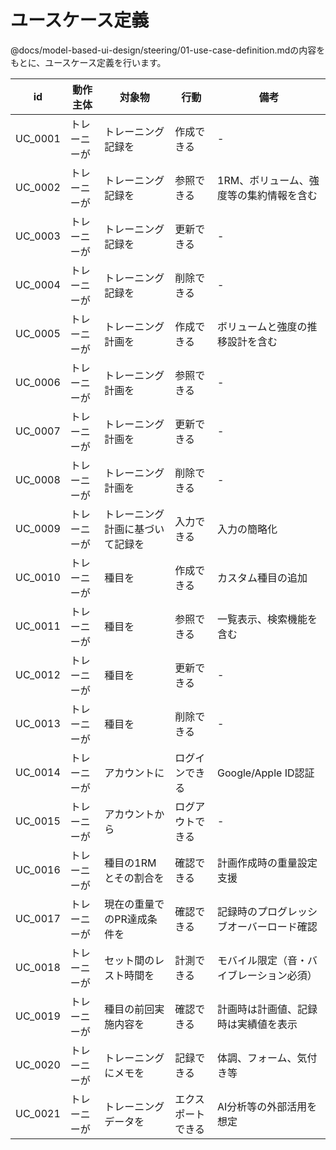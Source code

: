 # ユースケース定義

@docs/model-based-ui-design/steering/01-use-case-definition.mdの内容をもとに、ユースケース定義を行います。

| id | 動作主体 | 対象物 | 行動 | 備考 |
| - | - | - | - | - |
| UC_0001 | トレーニーが | トレーニング記録を | 作成できる | - |
| UC_0002 | トレーニーが | トレーニング記録を | 参照できる | 1RM、ボリューム、強度等の集約情報を含む |
| UC_0003 | トレーニーが | トレーニング記録を | 更新できる | - |
| UC_0004 | トレーニーが | トレーニング記録を | 削除できる | - |
| UC_0005 | トレーニーが | トレーニング計画を | 作成できる | ボリュームと強度の推移設計を含む |
| UC_0006 | トレーニーが | トレーニング計画を | 参照できる | - |
| UC_0007 | トレーニーが | トレーニング計画を | 更新できる | - |
| UC_0008 | トレーニーが | トレーニング計画を | 削除できる | - |
| UC_0009 | トレーニーが | トレーニング計画に基づいて記録を | 入力できる | 入力の簡略化 |
| UC_0010 | トレーニーが | 種目を | 作成できる | カスタム種目の追加 |
| UC_0011 | トレーニーが | 種目を | 参照できる | 一覧表示、検索機能を含む |
| UC_0012 | トレーニーが | 種目を | 更新できる | - |
| UC_0013 | トレーニーが | 種目を | 削除できる | - |
| UC_0014 | トレーニーが | アカウントに | ログインできる | Google/Apple ID認証 |
| UC_0015 | トレーニーが | アカウントから | ログアウトできる | - |
| UC_0016 | トレーニーが | 種目の1RMとその割合を | 確認できる | 計画作成時の重量設定支援 |
| UC_0017 | トレーニーが | 現在の重量でのPR達成条件を | 確認できる | 記録時のプログレッシブオーバーロード確認 |
| UC_0018 | トレーニーが | セット間のレスト時間を | 計測できる | モバイル限定（音・バイブレーション必須） |
| UC_0019 | トレーニーが | 種目の前回実施内容を | 確認できる | 計画時は計画値、記録時は実績値を表示 |
| UC_0020 | トレーニーが | トレーニングにメモを | 記録できる | 体調、フォーム、気付き等 |
| UC_0021 | トレーニーが | トレーニングデータを | エクスポートできる | AI分析等の外部活用を想定 |
